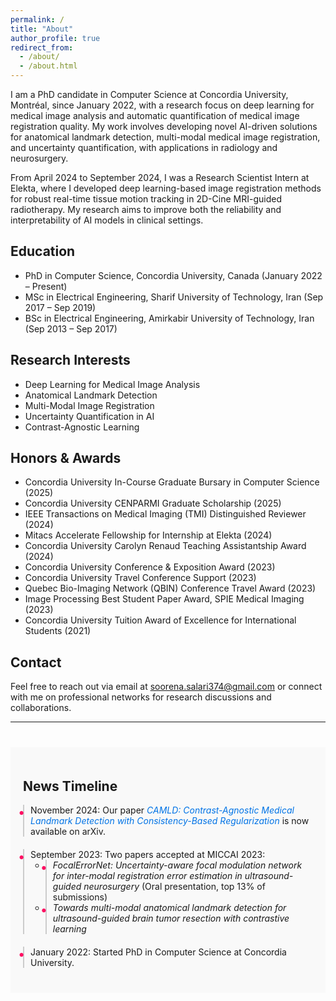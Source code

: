 ```yaml
---
permalink: /
title: "About"
author_profile: true
redirect_from: 
  - /about/
  - /about.html
---
```


I am a PhD candidate in Computer Science at Concordia University, Montréal, since January 2022, with a research focus on deep learning for medical image analysis and automatic quantification of medical image registration quality. My work involves developing novel AI-driven solutions for anatomical landmark detection, multi-modal medical image registration, and uncertainty quantification, with applications in radiology and neurosurgery.

From April 2024 to September 2024, I was a Research Scientist Intern at Elekta, where I developed deep learning-based image registration methods for robust real-time tissue motion tracking in 2D-Cine MRI-guided radiotherapy. My research aims to improve both the reliability and interpretability of AI models in clinical settings.

## Education
- PhD in Computer Science, Concordia University, Canada (January 2022 – Present)  
- MSc in Electrical Engineering, Sharif University of Technology, Iran (Sep 2017 – Sep 2019)  
- BSc in Electrical Engineering, Amirkabir University of Technology, Iran (Sep 2013 – Sep 2017)  

## Research Interests
- Deep Learning for Medical Image Analysis  
- Anatomical Landmark Detection  
- Multi-Modal Image Registration  
- Uncertainty Quantification in AI  
- Contrast-Agnostic Learning  

## Honors & Awards
- Concordia University In-Course Graduate Bursary in Computer Science (2025)  
- Concordia University CENPARMI Graduate Scholarship (2025)  
- IEEE Transactions on Medical Imaging (TMI) Distinguished Reviewer (2024)  
- Mitacs Accelerate Fellowship for Internship at Elekta (2024)  
- Concordia University Carolyn Renaud Teaching Assistantship Award (2024)  
- Concordia University Conference & Exposition Award (2023)  
- Concordia University Travel Conference Support (2023)  
- Quebec Bio-Imaging Network (QBIN) Conference Travel Award (2023)  
- Image Processing Best Student Paper Award, SPIE Medical Imaging (2023)  
- Concordia University Tuition Award of Excellence for International Students (2021)  

## Contact
Feel free to reach out via email at soorena.salari374@gmail.com or connect with me on professional networks for research discussions and collaborations.

---

<style>
  .timeline li {
    padding-left: 10px;
    border-left: 2px solid #ccc;
    position: relative;
  }
  .timeline li::before {
    content: '•';
    position: absolute;
    left: -10px;
    top: 0;
    font-size: 20px;
    color: #fe0f62;
  }
  .timeline li strong {
    color: #333;
    font-weight: bold;
  }
</style>

<section id="news-timeline" style="padding: 20px; background-color: #f9f9f9; margin-top: 40px;">
  <h1>News Timeline</h1>
  <ul class="timeline" style="list-style: none; padding: 0;">
    <li style="margin-bottom: 20px;">
      November 2024: Our paper <a href="/publication/2024-11-20-CAMLD" style="color: #0073e6; text-decoration: none;"><em>CAMLD: Contrast-Agnostic Medical Landmark Detection with Consistency-Based Regularization</em></a> is now available on arXiv.
    </li>
    <li style="margin-bottom: 20px;">
      September 2023: Two papers accepted at MICCAI 2023:
      <ul>
        <li><em>FocalErrorNet: Uncertainty-aware focal modulation network for inter-modal registration error estimation in ultrasound-guided neurosurgery</em> (Oral presentation, top 13% of submissions)</li>
        <li><em>Towards multi-modal anatomical landmark detection for ultrasound-guided brain tumor resection with contrastive learning</em></li>
      </ul>
    </li>
    <li style="margin-bottom: 20px;">
      January 2022: Started PhD in Computer Science at Concordia University.
    </li>
  </ul>
</section>
